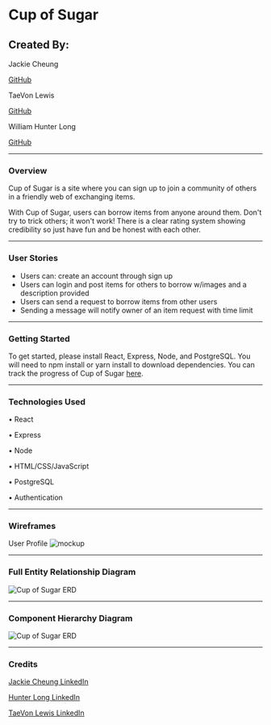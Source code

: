 # Cup of Sugar

## Created By:

Jackie Cheung

[GitHub](https://github.com/jackcheung56)

TaeVon Lewis

[GitHub](https://github.com/lewist13)

William Hunter Long

[GitHub](https://github.com/whlong1)

---

### Overview

Cup of Sugar is a site where you can sign up to join a community of others in a friendly web of exchanging items.

With Cup of Sugar, users can borrow items from anyone around them. Don't try to trick others; it won't work! There is a clear rating system showing credibility so just have fun and be honest with each other.

---

### User Stories

- Users can: create an account through sign up
- Users can login and post items for others to borrow w/images and a description provided
- Users can send a request to borrow items from other users
- Sending a message will notify owner of an item request with time limit

---

### Getting Started

To get started, please install React, Express, Node, and PostgreSQL. You will need to npm install or yarn install to download dependencies.
You can track the progress of Cup of Sugar [here](https://trello.com/b/BRWvHTLO/cup-of-sugar).

---

### Technologies Used

• React

• Express

• Node

• HTML/CSS/JavaScript

• PostgreSQL

• Authentication

---

### Wireframes

User Profile
![mockup](https://i.imgur.com/AoIOBCh.png)

---

### Full Entity Relationship Diagram

![Cup of Sugar ERD](https://i.imgur.com/IPuCKwr.png)

---

### Component Hierarchy Diagram

![Cup of Sugar ERD](https://i.imgur.com/voEu836.png)

---

### Credits

[Jackie Cheung LinkedIn](https://www.linkedin.com/in/jackiecheung/)

[Hunter Long LinkedIn](https://www.linkedin.com/in/william-hunter-long/)

[TaeVon Lewis LinkedIn](https://www.linkedin.com/in/taevonlewis/)
